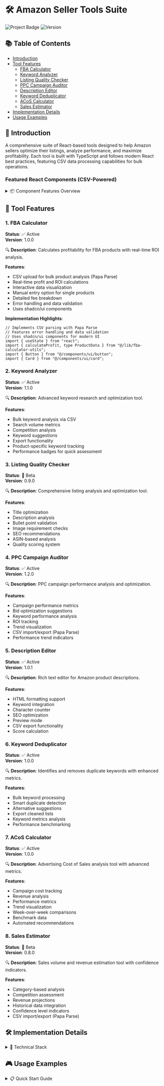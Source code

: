 # 🛠 Amazon Seller Tools Suite

![Project Badge](https://img.shields.io/badge/Status-Active-success) ![Version](https://img.shields.io/badge/Version-1.0-blue)

## 📚 Table of Contents

- [Introduction](#-introduction)
- [Tool Features](#-tool-features)
  - [FBA Calculator](#-fba-calculator)
  - [Keyword Analyzer](#-keyword-analyzer)
  - [Listing Quality Checker](#-listing-quality-checker)
  - [PPC Campaign Auditor](#-ppc-campaign-auditor)
  - [Description Editor](#-description-editor)
  - [Keyword Deduplicator](#-keyword-deduplicator)
  - [ACoS Calculator](#-acos-calculator)
  - [Sales Estimator](#-sales-estimator)
- [Implementation Details](#-implementation-details)
- [Usage Examples](#-usage-examples)

## 🌟 Introduction

A comprehensive suite of React-based tools designed to help Amazon sellers optimize their listings, analyze performance, and maximize profitability. Each tool is built with TypeScript and follows modern React best practices, featuring CSV data processing capabilities for bulk operations.

### Featured React Components (CSV-Powered)

<details>
<summary>📦 Component Features Overview</summary>

| Tool                    | Status    | Version |
| ----------------------- | --------- | ------- |
| FBA Calculator          | ✅ Active | 1.0.0   |
| Keyword Analyzer        | ✅ Active | 1.1.0   |
| Listing Quality Checker | 🚧 Beta   | 0.9.0   |
| PPC Campaign Auditor    | ✅ Active | 1.2.0   |
| Description Editor      | ✅ Active | 1.0.1   |
| Keyword Deduplicator    | ✅ Active | 1.0.0   |
| ACoS Calculator         | ✅ Active | 1.0.0   |
| Sales Estimator         | 🚧 Beta   | 0.8.0   |

</details>

## 🔧 Tool Features

### 1. FBA Calculator

**Status**: ✅ Active  
**Version**: 1.0.0

🔍 **Description**: Calculates profitability for FBA products with real-time ROI analysis.

**Features**:

- CSV upload for bulk product analysis (Papa Parse)
- Real-time profit and ROI calculations
- Interactive data visualization
- Manual entry option for single products
- Detailed fee breakdown
- Error handling and data validation
- Uses shadcn/ui components

**Implementation Highlights**:

```tsx
// Implements CSV parsing with Papa Parse
// Features error handling and data validation
// Uses shadcn/ui components for modern UI
import { useState } from "react";
import { calculateProfit, type ProductData } from "@/lib/fba-calculator-utils";
import { Button } from "@/components/ui/button";
import { Card } from "@/components/ui/card";
```

### 2. Keyword Analyzer

**Status**: ✅ Active  
**Version**: 1.1.0

🔍 **Description**: Advanced keyword research and optimization tool.

**Features**:

- Bulk keyword analysis via CSV
- Search volume metrics
- Competition analysis
- Keyword suggestions
- Export functionality
- Product-specific keyword tracking
- Performance badges for quick assessment

### 3. Listing Quality Checker

**Status**: 🚧 Beta  
**Version**: 0.9.0

🔍 **Description**: Comprehensive listing analysis and optimization tool.

**Features**:

- Title optimization
- Description analysis
- Bullet point validation
- Image requirement checks
- SEO recommendations
- ASIN-based analysis
- Quality scoring system

### 4. PPC Campaign Auditor

**Status**: ✅ Active  
**Version**: 1.2.0

🔍 **Description**: PPC campaign performance analysis and optimization.

**Features**:

- Campaign performance metrics
- Bid optimization suggestions
- Keyword performance analysis
- ROI tracking
- Trend visualization
- CSV import/export (Papa Parse)
- Performance trend indicators

### 5. Description Editor

**Status**: ✅ Active  
**Version**: 1.0.1

🔍 **Description**: Rich text editor for Amazon product descriptions.

**Features**:

- HTML formatting support
- Keyword integration
- Character counter
- SEO optimization
- Preview mode
- CSV export functionality
- Score calculation

### 6. Keyword Deduplicator

**Status**: ✅ Active  
**Version**: 1.0.0

🔍 **Description**: Identifies and removes duplicate keywords with enhanced metrics.

**Features**:

- Bulk keyword processing
- Smart duplicate detection
- Alternative suggestions
- Export cleaned lists
- Keyword metrics analysis
- Performance benchmarking

### 7. ACoS Calculator

**Status**: ✅ Active  
**Version**: 1.0.0

🔍 **Description**: Advertising Cost of Sales analysis tool with advanced metrics.

**Features**:

- Campaign cost tracking
- Revenue analysis
- Performance metrics
- Trend visualization
- Week-over-week comparisons
- Benchmark data
- Automated recommendations

### 8. Sales Estimator

**Status**: 🚧 Beta  
**Version**: 0.8.0

🔍 **Description**: Sales volume and revenue estimation tool with confidence indicators.

**Features**:

- Category-based analysis
- Competition assessment
- Revenue projections
- Historical data integration
- Confidence level indicators
- CSV import/export (Papa Parse)

## 🛠 Implementation Details

<details>
<summary>🔩 Technical Stack</summary>

- **Frontend**: React with TypeScript
- **UI Components**: shadcn/ui
- **Data Processing**: Papa Parse for CSV
- **State Management**: React Hooks
- **Styling**: Tailwind CSS
- **Charts**: Recharts

All components follow modern React patterns and best practices:

- Strong TypeScript typing
- Error boundary implementation
- Accessibility compliance
- Responsive design
- Performance optimization

</details>

## 🎮 Usage Examples

<details>
<summary>📋 Quick Start Guide</summary>

1. **CSV Format Requirements**:

   - Headers must match expected fields
   - Data types must be consistent
   - UTF-8 encoding required

2. **Common Operations**:

   - Upload CSV files
   - View analysis results
   - Export processed data
   - Save configurations

3. **Best Practices**:
   - Regular data updates
   - Backup before bulk operations
   - Monitor performance metrics
   - Review recommendations

</details>

